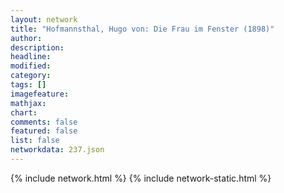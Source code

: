 ```yaml
---
layout: network
title: "Hofmannsthal, Hugo von: Die Frau im Fenster (1898)"
author:
description:
headline:
modified:
category:
tags: []
imagefeature: 
mathjax: 
chart: 
comments: false
featured: false
list: false
networkdata: 237.json
---
```

{% include network.html %}
{% include network-static.html %}
